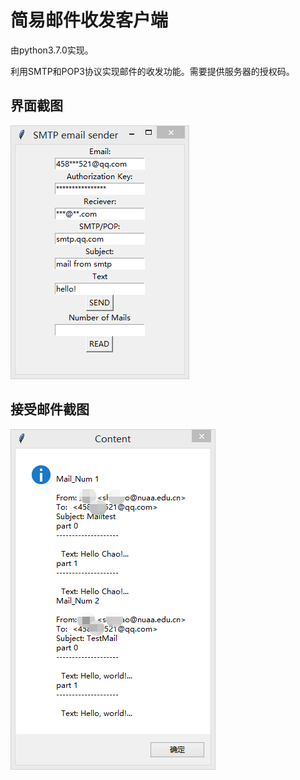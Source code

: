# 简易邮件收发客户端

由python3.7.0实现。

利用SMTP和POP3协议实现邮件的收发功能。需要提供服务器的授权码。

## 界面截图
![avatar](https://github.com/Taurus-Chao/MailClient/blob/master/%E7%95%8C%E9%9D%A21.png)

## 接受邮件截图
![avatar](https://github.com/Taurus-Chao/MailClient/blob/master/read.png)